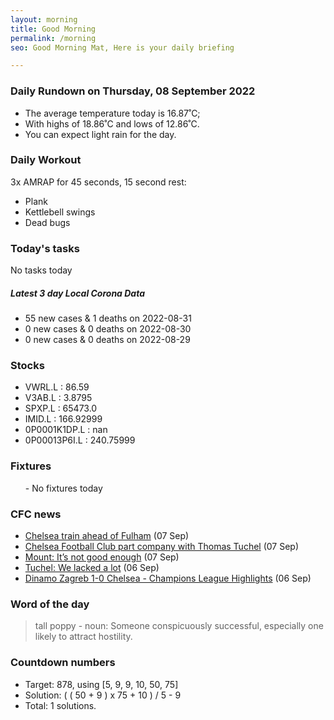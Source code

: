```yaml
---
layout: morning
title: Good Morning
permalink: /morning
seo: Good Morning Mat, Here is your daily briefing

---
```


<!-- weather_marker starts -->
### Daily Rundown on Thursday, 08 September 2022

- The average temperature today is 16.87˚C;
- With highs of 18.86˚C and lows of 12.86˚C.
- You can expect light rain for the day.

<!-- weather_marker ends -->

### Daily Workout
<!-- workout_marker starts -->
3x AMRAP for 45 seconds, 15 second rest:

- Plank
- Kettlebell swings
- Dead bugs

<!-- workout_marker ends -->

### Today's tasks
<!-- task_marker starts -->
No tasks today
<!-- task_marker ends -->

<!-- c19_marker starts -->
##### Latest 3 day Local Corona Data

- 55 new cases & 1 deaths on 2022-08-31
- 0 new cases & 0 deaths on 2022-08-30
- 0 new cases & 0 deaths on 2022-08-29

<!-- c19_marker ends -->

### Stocks

<!-- stocks_marker starts -->

- VWRL.L : 86.59
- V3AB.L : 3.8795
- SPXP.L : 65473.0
- IMID.L : 166.92999
- 0P0001K1DP.L : nan
- 0P00013P6I.L : 240.75999

<!-- stocks_marker ends -->

### Fixtures

<!-- sports_marker starts -->

<ul>
- No fixtures today</ul>

<!-- sports_marker ends -->

### CFC news

<!-- cfc_marker starts -->
- [Chelsea train ahead of Fulham](https://chelseafc.com/en/news/article/chelsea-train-ahead-of-fulham) (07 Sep)
- [Chelsea Football Club part company with Thomas Tuchel](https://chelseafc.com/en/news/article/chelsea-football-club-part-company-with-thomas-tuchel) (07 Sep)
- [Mount: It’s not good enough](https://chelseafc.com/en/news/article/mount-its-not-good-enough) (07 Sep)
- [Tuchel: We lacked a lot](https://chelseafc.com/en/news/article/tuchel-we-lacked-a-lot) (06 Sep)
- [Dinamo Zagreb 1-0 Chelsea - Champions League Highlights](https://chelseafc.com/en/video/dinamo-zagreb-1-0-chelsea-champions-league-highlights) (06 Sep)

<!-- cfc_marker ends -->

### Word of the day
<!-- word_marker starts -->

 > tall poppy - noun: Someone conspicuously successful, especially one likely to attract hostility.

<!-- word_marker ends -->

### Countdown numbers
<!-- game_marker starts -->

- Target: 878, using [5, 9, 9, 10, 50, 75]
- Solution: ( ( 50 + 9 ) x 75 + 10 ) / 5 - 9
- Total: 1 solutions.

<!-- game_marker ends -->